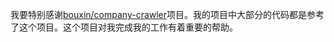 我要特别感谢[bouxin/company-crawler](https://github.com/bouxin/company-crawler)项目。我的项目中大部分的代码都是参考了这个项目。这个项目对我完成我的工作有着重要的帮助。
